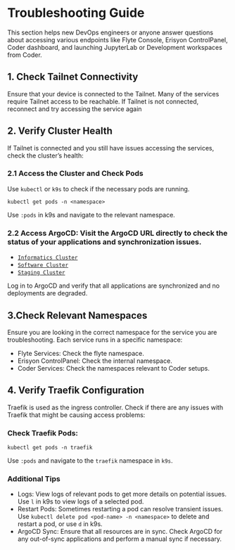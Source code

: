 # Troubleshooting Guide

This section helps new DevOps engineers or anyone answer questions about accessing various endpoints like Flyte Console, Erisyon ControlPanel, Coder dashboard, and launching JupyterLab or Development workspaces from Coder.

## 1. Check Tailnet Connectivity

Ensure that your device is connected to the Tailnet. Many of the services require Tailnet access to be reachable. If Tailnet is not connected, reconnect and try accessing the service again

## 2. Verify Cluster Health

If Tailnet is connected and you still have issues accessing the services, check the cluster’s health:

### 2.1 Access the Cluster and Check Pods
Use `kubectl` or `k9s` to check if the necessary pods are running.

```shell
kubectl get pods -n <namespace>
``` 

Use `:pods` in k9s and navigate to the relevant namespace.

### 2.2 Access ArgoCD: Visit the ArgoCD URL directly to check the status of your applications and synchronization issues.

- [`Informatics Cluster`](http://argocd-informatics.erisyon.io)
- [`Software Cluster`](http://argocd-software.erisyon.io)
- [`Staging Cluster`](http://argocd-staging.erisyon.io)

Log in to ArgoCD and verify that all applications are synchronized and no deployments are degraded.

## 3.Check Relevant Namespaces

Ensure you are looking in the correct namespace for the service you are troubleshooting. Each service runs in a specific namespace:

- Flyte Services: Check the flyte namespace.
- Erisyon ControlPanel: Check the internal namespace.
- Coder Services: Check the namespaces relevant to Coder setups.

## 4. Verify Traefik Configuration 

Traefik is used as the ingress controller. Check if there are any issues with Traefik that might be causing access problems:

### Check Traefik Pods:

```shell
kubectl get pods -n traefik
``` 

Use `:pods` and navigate to the `traefik` namespace in `k9s`.

### Additional Tips

- Logs: View logs of relevant pods to get more details on potential issues. Use `l` in k9s to view logs of a selected pod.
- Restart Pods: Sometimes restarting a pod can resolve transient issues. Use `kubectl delete pod <pod-name> -n <namespace>` to delete and restart a pod, or use `d` in k9s.
- ArgoCD Sync: Ensure that all resources are in sync. Check ArgoCD for any out-of-sync applications and perform a manual sync if necessary.

